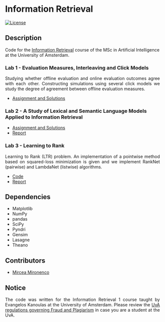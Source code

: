 # Information Retrieval

[![License](http://img.shields.io/:license-mit-blue.svg)](LICENSE)

## Description

Code for the [Information Retrieval](http://coursecatalogue.uva.nl/xmlpages/page/2016-2017-en/search-course/course/25718) course of the MSc in Artificial Intelligence at the University of Amsterdam.

### Lab 1 - Evaluation Measures, Interleaving and Click Models

<p align="justify">
Studying whether offline evaluation and online evaluation outcomes agree with each other. Constructing simulations using several click models we study the degree of agreement between offline evaluation measures.
</p>

- [Assignment and Solutions](hw1/MIRONENCO_MIRCEA_HW1.ipynb)

### Lab 2 - A Study of Lexical and Semantic Language Models Applied to Information Retrieval

- [Assignment and Solutions](hw2/assignment.ipynb)
- [Report](hw2/report.pdf)

### Lab 3 - Learning to Rank
<p align="justify">
Learning to Rank (LTR) problem. An implementation of a pointwise method based on squared-loss minimization is given and we implement RankNet (pairwise) and LambdaNet (listwise) algorithms.
</p>

- [Code](hw3/src/LambdaRankHW.py)
- [Report](hw3/report.pdf)

## Dependencies

- Matplotlib
- NumPy
- pandas
- SciPy
- Pyndri
- Gensim
- Lasagne
- Theano

## Contributors

- [Mircea Mironenco](https://github.com/mirceamironenco)

## Notice

<p align="justify">
The code was written for the Information Retrieval 1 course taught by Evangelos Kanoulas at the University of Amsterdam. Please review the <a href="http://student.uva.nl/en/content/az/plagiarism-and-fraud/plagiarism-and-fraud.html">UvA regulations governing Fraud and Plagiarism</a> in case you are a student at the UvA.
</p>
